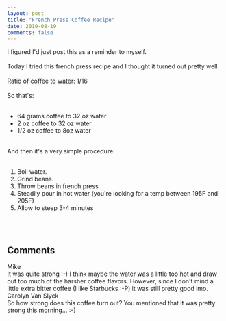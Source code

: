 ```yaml
---
layout: post
title: "French Press Coffee Recipe"
date: 2010-08-19
comments: false
---
```


<div class='post'>
    I figured I'd just post this as a reminder to myself.<br /><br />Today I tried this french press recipe and I
    thought it turned out pretty well.<br /><br />Ratio of coffee to water: 1/16<br /><br />So that's:<br /><br />
    <ul>
        <li>64 grams coffee to 32 oz water</li>
        <li>2 oz coffee to 32 oz water</li>
        <li>1/2 oz coffee to 8oz water</li>
    </ul><br />And then it's a very simple procedure:<br /><br />
    <ol>
        <li>Boil water.</li>
        <li>Grind beans.</li>
        <li>Throw beans in french press</li>
        <li>Steadily pour in hot water (you're looking for a temp between 195F and 205F)</li>
        <li>Allow to steep 3-4 minutes</li>
    </ol>
    <div><br /></div>
    <div><br /></div>
</div>
<h2>Comments</h2>
<div class='comments'>
    <div class='comment'>
        <div class='author'>Mike</div>
        <div class='content'>
            It was quite strong :-) I think maybe the water was a little too hot and draw out too much of the harsher
            coffee flavors. However, since I don&#39;t mind a little extra bitter coffee (I like Starbucks :-P) it was
            still pretty good imo.</div>
    </div>
    <div class='comment'>
        <div class='author'>Carolyn Van Slyck</div>
        <div class='content'>
            So how strong does this coffee turn out? You mentioned that it was pretty strong this morning... :-)</div>
    </div>
</div>